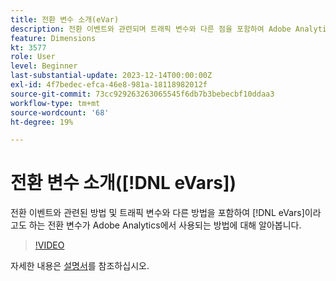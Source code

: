 ```yaml
---
title: 전환 변수 소개(eVar)
description: 전환 이벤트와 관련되며 트래픽 변수와 다른 점을 포함하여 Adobe Analytics에서 전환 변수(eVar)가 사용되는 방법에 대해 알아봅니다.
feature: Dimensions
kt: 3577
role: User
level: Beginner
last-substantial-update: 2023-12-14T00:00:00Z
exl-id: 4f7bedec-efca-46e8-981a-18118982012f
source-git-commit: 73cc929263263065545f6db7b3bebecbf10ddaa3
workflow-type: tm+mt
source-wordcount: '68'
ht-degree: 19%

---
```


# 전환 변수 소개([!DNL eVars])

전환 이벤트와 관련된 방법 및 트래픽 변수와 다른 방법을 포함하여 [!DNL eVars]이라고도 하는 전환 변수가 Adobe Analytics에서 사용되는 방법에 대해 알아봅니다.

>[!VIDEO](https://video.tv.adobe.com/v/3429023/?quality=12&learn=on&captions=kor)

자세한 내용은 [설명서](https://experienceleague.adobe.com/ko/docs/analytics/components/dimensions/evar.html)를 참조하십시오.
